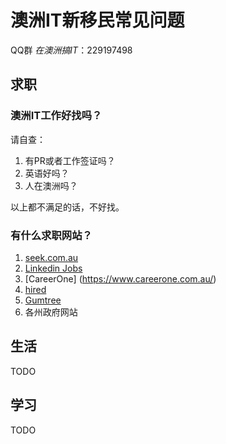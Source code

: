 # 澳洲IT新移民常见问题
QQ群 *在澳洲搞IT*：229197498

## 求职

### 澳洲IT工作好找吗？

请自查：

1. 有PR或者工作签证吗？
2. 英语好吗？
3. 人在澳洲吗？

以上都不满足的话，不好找。

### 有什么求职网站？

1. [seek.com.au](http://seek.com.au)
2. [Linkedin Jobs](https://www.linkedin.com/jobs/)
3. [CareerOne] (https://www.careerone.com.au/)
4. [hired](https://hired.com/home)
5. [Gumtree](https://www.gumtree.com.au/)
6. 各州政府网站

## 生活

TODO

## 学习

TODO

